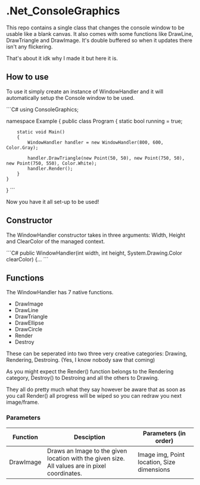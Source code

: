 # .Net_ConsoleGraphics
This repo contains a single class that changes the console window to be usable like a blank canvas.
It also comes with some functions like DrawLine, DrawTriangle and DrawImage.
It's double buffered so when it updates there isn't any flickering.

That's about it idk why I made it but here it is.

## How to use

To use it simply create an instance of WindowHandler and it will automatically setup the Console window to be used.

´´´C#
using ConsoleGraphics;

namespace Example
{
    public class Program
    {
        static bool running = true;

        static void Main()
        {
            WindowHandler handler = new WindowHandler(800, 600, Color.Gray);
            
            handler.DrawTriangle(new Point(50, 50), new Point(750, 50), new Point(750, 550), Color.White);
            handler.Render();
        }
    }
}
´´´

Now you have it all set-up to be used!

## Constructor

The WindowHandler constructor takes in three arguments: Width, Height and ClearColor of the managed context.

´´´C#
public WindowHandler(int width, int height, System.Drawing.Color clearColor)
{...
´´´

## Functions

The WindowHandler has 7 native functions.

- DrawImage
- DrawLine
- DrawTriangle
- DrawEllipse
- DrawCircle
- Render
- Destroy

These can be seperated into two three very creative categories: Drawing, Rendering, Destroing. (Yes, I know nobody saw that coming)

As you might expect the Render() function belongs to the Rendering category, Destroy() to Destroing and all the others to Drawing.

They all do pretty much what they say however be aware that as soon as you call Render() all progress will be wiped so you can redraw you next image/frame.

### Parameters

|Function|Desciption|Parameters (in order)|
|---|---|---|
|DrawImage|Draws an Image to the given location with the given size. All values are in pixel coordinates.|Image img, Point location, Size dimensions|

